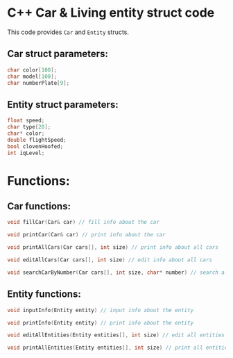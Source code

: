 # C++ Car & Living entity struct code

This code provides `Car` and `Entity` structs.

## Car struct parameters:
```c++
char color[100];
char model[100];
char numberPlate[9];
```

## Entity struct parameters:
```c++
float speed;
char type[20];
char* color;
double flightSpeed;
bool clovenHoofed;
int iqLevel;
```

# Functions:
## Car functions:
```c++
void fillCar(Car& car) // fill info about the car
```
```c++
void printCar(Car& car) // print info about the car
```
```c++
void printAllCars(Car cars[], int size) // print info about all cars
```
```c++
void editAllCars(Car cars[], int size) // edit info about all cars
```
```c++
void searchCarByNumber(Car cars[], int size, char* number) // search a car in a car array by number plate
```

## Entity functions:
```c++
void inputInfo(Entity entity) // input info about the entity
```
```c++
void printInfo(Entity entity) // print info about the entity
```
```c++
void editAllEntities(Entity entities[], int size) // edit all entities
```
```c++
void printAllEntities(Entity entities[], int size) // print all entities
```
